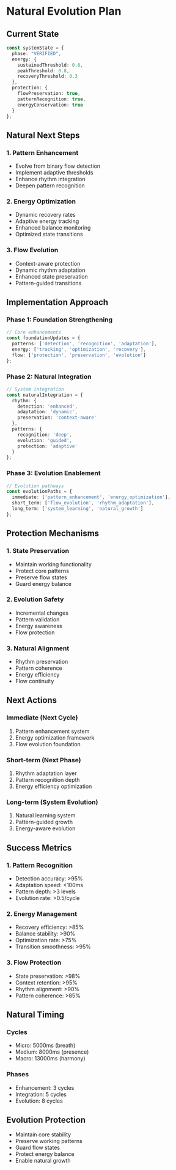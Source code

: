 # Natural Evolution Plan

## Current State
```typescript
const systemState = {
  phase: "VERIFIED",
  energy: {
    sustainedThreshold: 0.6,
    peakThreshold: 0.8,
    recoveryThreshold: 0.3
  },
  protection: {
    flowPreservation: true,
    patternRecognition: true,
    energyConservation: true
  }
};
```

## Natural Next Steps

### 1. Pattern Enhancement
- Evolve from binary flow detection
- Implement adaptive thresholds
- Enhance rhythm integration
- Deepen pattern recognition

### 2. Energy Optimization
- Dynamic recovery rates
- Adaptive energy tracking
- Enhanced balance monitoring
- Optimized state transitions

### 3. Flow Evolution
- Context-aware protection
- Dynamic rhythm adaptation
- Enhanced state preservation
- Pattern-guided transitions

## Implementation Approach

### Phase 1: Foundation Strengthening
```typescript
// Core enhancements
const foundationUpdates = {
  patterns: ['detection', 'recognition', 'adaptation'],
  energy: ['tracking', 'optimization', 'recovery'],
  flow: ['protection', 'preservation', 'evolution']
};
```

### Phase 2: Natural Integration
```typescript
// System integration
const naturalIntegration = {
  rhythm: {
    detection: 'enhanced',
    adaptation: 'dynamic',
    preservation: 'context-aware'
  },
  patterns: {
    recognition: 'deep',
    evolution: 'guided',
    protection: 'adaptive'
  }
};
```

### Phase 3: Evolution Enablement
```typescript
// Evolution pathways
const evolutionPaths = {
  immediate: ['pattern_enhancement', 'energy_optimization'],
  short_term: ['flow_evolution', 'rhythm_adaptation'],
  long_term: ['system_learning', 'natural_growth']
};
```

## Protection Mechanisms

### 1. State Preservation
- Maintain working functionality
- Protect core patterns
- Preserve flow states
- Guard energy balance

### 2. Evolution Safety
- Incremental changes
- Pattern validation
- Energy awareness
- Flow protection

### 3. Natural Alignment
- Rhythm preservation
- Pattern coherence
- Energy efficiency
- Flow continuity

## Next Actions

### Immediate (Next Cycle)
1. Pattern enhancement system
2. Energy optimization framework
3. Flow evolution foundation

### Short-term (Next Phase)
1. Rhythm adaptation layer
2. Pattern recognition depth
3. Energy efficiency optimization

### Long-term (System Evolution)
1. Natural learning system
2. Pattern-guided growth
3. Energy-aware evolution

## Success Metrics

### 1. Pattern Recognition
- Detection accuracy: >95%
- Adaptation speed: <100ms
- Pattern depth: >3 levels
- Evolution rate: >0.5/cycle

### 2. Energy Management
- Recovery efficiency: >85%
- Balance stability: >90%
- Optimization rate: >75%
- Transition smoothness: >95%

### 3. Flow Protection
- State preservation: >98%
- Context retention: >95%
- Rhythm alignment: >90%
- Pattern coherence: >85%

## Natural Timing

### Cycles
- Micro: 5000ms (breath)
- Medium: 8000ms (presence)
- Macro: 13000ms (harmony)

### Phases
- Enhancement: 3 cycles
- Integration: 5 cycles
- Evolution: 8 cycles

## Evolution Protection
- Maintain core stability
- Preserve working patterns
- Guard flow states
- Protect energy balance
- Enable natural growth 